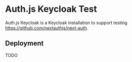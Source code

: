 # Auth.js Keycloak Test

Auth.js Keycloak is a Keycloak installation to support testing https://github.com/nextauthjs/next-auth.

## Deployment

TODO
